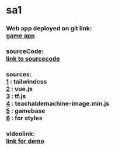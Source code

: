 # sa1
### Web app deployed on git link:<br>[game app](https://sadhik03052000.github.io/sa1/#)<br>
### sourceCode:<br>[link to sourcecode](https://github.com/sadhik03052000/sa1/blob/master/index.html)
### sources:<br>[1](https://cdnjs.cloudflare.com/ajax/libs/tailwindcss/2.0.2/tailwind.min.css) : tailwindcss<br>[2](https://cdn.jsdelivr.net/npm/vue@2.6.12/dist/vue.js) : vue.js<br>[3](https://cdn.jsdelivr.net/npm/@tensorflow/tfjs@1.3.1/dist/tf.min.js) : tf.js<br>[4](https://cdn.jsdelivr.net/npm/@teachablemachine/image@0.8.3/dist/teachablemachine-image.min.js) : teachablemachine-image.min.js<br>[5](https://github.com/seftimie/Rock-Paper-Scissors-with-Google-Teachable-Machine) : gamebase<br>[6](https://tailwindcss.com/docs) : for styles
### videolink:<br>[link for demo](https://youtu.be/8-3GQKBo6_M)
